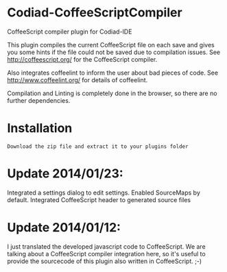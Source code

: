 Codiad-CoffeeScriptCompiler
===========================

CoffeeScript compiler plugin for Codiad-IDE

This plugin compiles the current CoffeeScript file on each save and gives you some 
hints if the file could not be saved due to compilation issues.
See http://coffeescript.org/ for the CoffeeScript compiler.

Also integrates coffeelint to inform the user about bad pieces of code.
See http://www.coffeelint.org/ for details of coffeelint.

Compilation and Linting is completely done in the browser, so there are no further dependencies.

Installation
============

	Download the zip file and extract it to your plugins folder


Update 2014/01/23:
==================

Integrated a settings dialog to edit settings.
Enabled SourceMaps by default.
Integrated CoffeeScript header to generated source files

Update 2014/01/12:
==================

I just translated the developed javascript code to CoffeeScript.
We are talking about a CoffeeScript compiler integration here, 
so it's useful to provide the sourcecode of this plugin also written in CoffeeScript. ;-)
